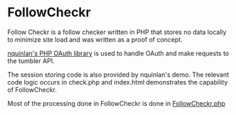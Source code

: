FollowCheckr
============

Follow Checkr is a follow checker written in PHP that stores no data locally to minimize site load and was written as a proof of concept.

[nquinlan's PHP OAuth library](https://github.com/nquinlan/Tumblr-OAuth) is used to handle OAuth and make requests to the tumbler API.

The session storing code is also provided by nquinlan's demo. The relevant code logic occurs in check.php and index.html demonstrates the capability of FollowCheckr.

Most of the processing done in FollowCheckr is done in [FollowCheckr.php](https://github.com/jjestrel/FollowCheckr/blob/master/src/FollowCheckr.php)
